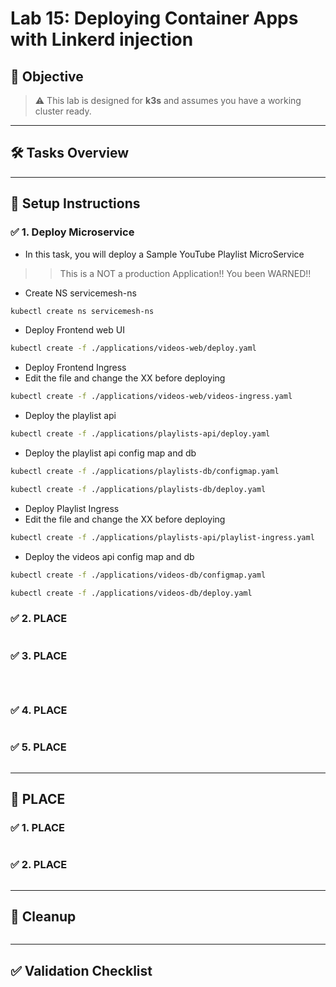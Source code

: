 # Lab 15: Deploying Container Apps with Linkerd injection

## 🎯 Objective

> ⚠️ This lab is designed for **k3s** and assumes you have a working cluster ready.

---
## 🛠️ Tasks Overview

---

## 🔧 Setup Instructions

### ✅ 1. Deploy Microservice 

* In this task, you will deploy a Sample YouTube Playlist MicroService
>> This is a NOT a production Application!! You been WARNED!! 

* Create NS servicemesh-ns
```bash 
kubectl create ns servicemesh-ns
```

* Deploy Frontend web UI
```bash
kubectl create -f ./applications/videos-web/deploy.yaml
```

* Deploy Frontend Ingress 
* Edit the file and change the XX before deploying 
```bash
kubectl create -f ./applications/videos-web/videos-ingress.yaml
```

* Deploy the playlist api 
```bash
kubectl create -f ./applications/playlists-api/deploy.yaml
```

* Deploy the playlist api config map and db
```bash
kubectl create -f ./applications/playlists-db/configmap.yaml
```

```bash
kubectl create -f ./applications/playlists-db/deploy.yaml
```

* Deploy Playlist Ingress 
* Edit the file and change the XX before deploying 
```bash
kubectl create -f ./applications/playlists-api/playlist-ingress.yaml
```

* Deploy the videos api config map and db
```bash
kubectl create -f ./applications/videos-db/configmap.yaml
```

```bash
kubectl create -f ./applications/videos-db/deploy.yaml
```




### ✅ 2. PLACE
```bash

```

### ✅ 3. PLACE
```bash

```

```sh 

```

```sh 

```

### ✅ 4. PLACE
```bash

```

### ✅ 5. PLACE 
```bash

```



---

## 🔁 PLACE

### ✅ 1. PLACE

```bash

```

### ✅ 2. PLACE

```bash

```


---

## 🧼 Cleanup

```bash

```

---

## ✅ Validation Checklist


